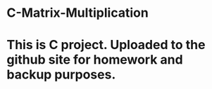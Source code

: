# C-Matrix-Multiplication
# This is C project. Uploaded to the github site for homework and backup purposes.
